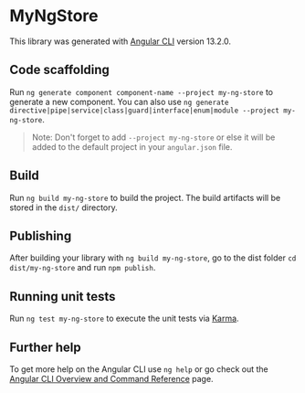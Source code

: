 # MyNgStore

This library was generated with [Angular CLI](https://github.com/angular/angular-cli) version 13.2.0.

## Code scaffolding

Run `ng generate component component-name --project my-ng-store` to generate a new component. You can also use `ng generate directive|pipe|service|class|guard|interface|enum|module --project my-ng-store`.
> Note: Don't forget to add `--project my-ng-store` or else it will be added to the default project in your `angular.json` file. 

## Build

Run `ng build my-ng-store` to build the project. The build artifacts will be stored in the `dist/` directory.

## Publishing

After building your library with `ng build my-ng-store`, go to the dist folder `cd dist/my-ng-store` and run `npm publish`.

## Running unit tests

Run `ng test my-ng-store` to execute the unit tests via [Karma](https://karma-runner.github.io).

## Further help

To get more help on the Angular CLI use `ng help` or go check out the [Angular CLI Overview and Command Reference](https://angular.io/cli) page.
